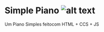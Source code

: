 # Simple Piano ![alt text](https://i.ibb.co/fdzFTkH/Screenshot-from-2020-04-20-11-51-39.png)

Um Piano Simples feitocom HTML + CCS + JS
